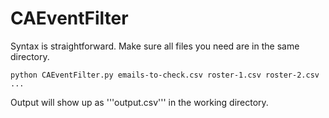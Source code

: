 # CAEventFilter

Syntax is straightforward. Make sure all files you need are in the same directory.

~~~
python CAEventFilter.py emails-to-check.csv roster-1.csv roster-2.csv ... 
~~~

Output will show up as '''output.csv''' in the working directory.